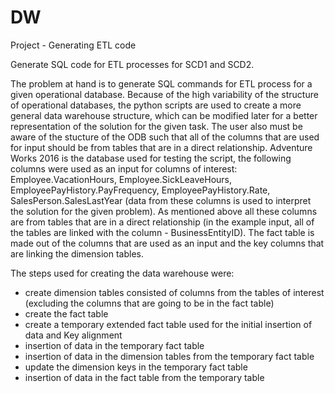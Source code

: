 # DW
Project - Generating ETL code

Generate SQL code for ETL processes for SCD1 and SCD2.

The problem at hand is to generate SQL commands for ETL process for a given operational database. Because of the high variability of the structure of operational databases, the python scripts are used to create a more general data warehouse structure, which can be modified later for a better representation of the solution for the given task. The user also must be aware of the stucture of the ODB such that all of the columns that are used for input should be from tables that are in a direct relationship.
Adventure Works 2016 is the database used for testing the script, the following columns were used as an input for columns of interest: Employee.VacationHours, Employee.SickLeaveHours, EmployeePayHistory.PayFrequency, EmployeePayHistory.Rate, SalesPerson.SalesLastYear (data from these columns is used to interpret the solution for the given problem). 
As mentioned above all these columns are from tables that are in a direct relationship (in the example input, all of the tables are linked with the column - BusinessEntityID).
The fact table is made out of the columns that are used as an input and the key columns that are linking the dimension tables.

The steps used for creating the data warehouse were:

- create dimension tables consisted of columns from the tables of interest (excluding the columns that are going to be in the fact table)
- create the fact table
- create a temporary extended fact table used for the initial insertion of data and Key alignment 
- insertion of data in the temporary fact table
- insertion of data in the dimension tables from the temporary fact table
- update the dimension keys in the temporary fact table
- insertion of data in the fact table from the temporary table

